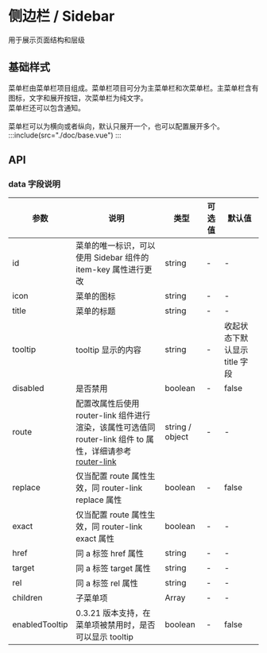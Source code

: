 # 侧边栏 / Sidebar
<span>用于展示页面结构和层级</span>

## 基础样式
<span>菜单栏由菜单栏项目组成。菜单栏项目可分为主菜单栏和次菜单栏。主菜单栏含有图标，文字和展开按钮，次菜单栏为纯文字。</span>
<br />
<span>菜单栏还可以包含通知。</span>
<br />
<br />
<span>菜单栏可以为横向或者纵向，默认只展开一个，也可以配置展开多个。</span>
:::include(src="./doc/base.vue")
:::

<!-- ## 类型与用法
### 深色主题 <version-tag>0.3.4</version-tag>
:::include(src="./doc/theme.vue")
:::

### 自定义内容 <version-tag>0.3.10</version-tag>
:::include(src="./doc/custom.vue")
::: -->
## API
<api-doc name="Sidebar" :doc="require('./api.json')"></api-doc>
### data 字段说明
| 参数 | 说明 | 类型 | 可选值 | 默认值 |
|--- |--- |--- |--- |--- |
| id | 菜单的唯一标识，可以使用 Sidebar 组件的 item-key 属性进行更改 | string | - | - |
| icon | 菜单的图标 | string | - | - |
| title | 菜单的标题 | string | - | - |
| tooltip | tooltip 显示的内容 | string | - | 收起状态下默认显示 title 字段 |
| disabled | 是否禁用 | boolean | - | false |
| route | 配置改属性后使用 router-link 组件进行渲染，该属性可选值同 router-link 组件 to 属性，详细请参考 [router-link](https://router.vuejs.org/zh/api/#to) | string / object | - | - |
| replace | 仅当配置 route 属性生效，同 router-link replace 属性 | boolean | - | false |
| exact | 仅当配置 route 属性生效，同 router-link exact 属性 | boolean | - | - |
| href | 同 a 标签 href 属性 | string | - | - |
| target | 同 a 标签 target 属性 | string | - | - |
| rel | 同 a 标签 rel 属性 | string | - | - |
| children | 子菜单项 | Array | - | - |
| enabledTooltip |  0.3.21 版本支持，在菜单项被禁用时，是否可以显示 tooltip | boolean | - | false |
